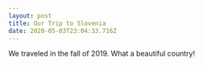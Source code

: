 ```yaml
---
layout: post
title: Our Trip to Slovenia
date: 2020-05-03T23:04:33.716Z
---
```

We traveled in the fall of 2019. What a beautiful country!